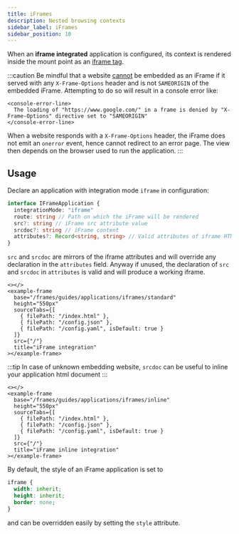 ```yaml
---
title: iFrames
description: Nested browsing contexts
sidebar_label: iFrames
sidebar_position: 10
---
```


When an **iframe integrated** application is configured, its context is rendered inside the <micro-lc></micro-lc> mount
point as an [iframe tag](https://developer.mozilla.org/en-US/docs/Web/HTML/Element/iframe).

:::caution
Be mindful that a website [cannot](https://developer.mozilla.org/en-US/docs/Web/HTTP/Headers/X-Frame-Options) be embedded
as an iFrame if it served with any `X-Frame-Options` header and <micro-lc></micro-lc> is not `SAMEORIGIN` of the
embedded iFrame. Attempting to do so will result in a console error like:

```mdx-code-block
<console-error-line>
  The loading of "https://www.google.com/" in a frame is denied by "X-Frame-Options" directive set to "SAMEORIGIN"
</console-error-line>
```

When a website responds with a `X-Frame-Options` header, the iFrame does not emit an `onerror` event, hence
<micro-lc></micro-lc> cannot redirect to an error page. The view then depends on the browser used to run the application.
:::

## Usage

Declare an application with integration mode `iframe` in <micro-lc></micro-lc> configuration:

```typescript
interface IFrameApplication {
  integrationMode: "iframe"
  route: string // Path on which the iFrame will be rendered
  src?: string // iFrame src attribute value
  srcdoc?: string // iFrame content
  attributes?: Record<string, string> // Valid attributes of iframe HTML element
}
```

`src` and `srcdoc` are mirrors of the iframe attributes and will override any declaration in the `attributes` field.
Anyway if unused, the declaration of `src` and `srcdoc` in `attributes` is valid and will produce a working iframe.

```mdx-code-block
<></>
<example-frame
  base="/frames/guides/applications/iframes/standard"
  height="550px"
  sourceTabs={[
    { filePath: "/index.html" },
    { filePath: "/config.json" },
    { filePath: "/config.yaml", isDefault: true }
  ]}
  src={"/"}
  title="iFrame integration"
></example-frame>
```

:::tip
In case of unknown embedding website, `srcdoc` can be useful to inline your application html document
:::

```mdx-code-block
<></>
<example-frame
  base="/frames/guides/applications/iframes/inline"
  height="550px"
  sourceTabs={[
    { filePath: "/index.html" },
    { filePath: "/config.json" },
    { filePath: "/config.yaml", isDefault: true }
  ]}
  src={"/"}
  title="iFrame inline integration"
></example-frame>
```

By default, the style of an iFrame application is set to

```css
iframe {
  width: inherit;
  height: inherit;
  border: none;
}
```

and can be overridden easily by setting the `style` attribute.
